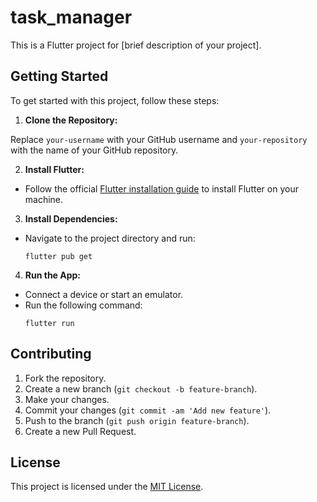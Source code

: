 # task_manager

This is a Flutter project for [brief description of your project].

## Getting Started

To get started with this project, follow these steps:

1. **Clone the Repository:**

Replace `your-username` with your GitHub username and `your-repository` with the name of your GitHub repository.

2. **Install Flutter:**
- Follow the official [Flutter installation guide](https://flutter.dev/docs/get-started/install) to install Flutter on your machine.

3. **Install Dependencies:**
- Navigate to the project directory and run:
  ```
  flutter pub get
  ```

4. **Run the App:**
- Connect a device or start an emulator.
- Run the following command:
  ```
  flutter run
  ```

## Contributing

1. Fork the repository.
2. Create a new branch (`git checkout -b feature-branch`).
3. Make your changes.
4. Commit your changes (`git commit -am 'Add new feature'`).
5. Push to the branch (`git push origin feature-branch`).
6. Create a new Pull Request.

## License

This project is licensed under the [MIT License](LICENSE).
